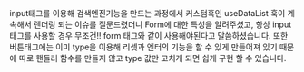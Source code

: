 input태그를 이용해 검색엔진기능을 만드는 과정에서 커스텀훅인 useDataList 훅이 계속해서 렌더링 되는 이슈를 질문드렸더니
Form에 대한 특성을 알려주셨고, 항상 input 태그를 사용할 경우 무조건!! form 태그와 같이 사용해야된다고 말씀하셨습니다.
또한 버튼태그에는 이미 type을 이용해 리셋과 엔터의 기능을 할 수 있게 만들어져 있기 때문에 따로 핸들러 함수를 만들지 않고 type 값만 고치게 되면 쉽게 구현 할 수 있습니다.
